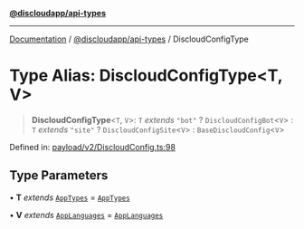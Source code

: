 [**@discloudapp/api-types**](../README.md)

***

[Documentation](../../../packages.md) / [@discloudapp/api-types](../README.md) / DiscloudConfigType

# Type Alias: DiscloudConfigType\<T, V\>

> **DiscloudConfigType**\<`T`, `V`\>: `T` *extends* `"bot"` ? `DiscloudConfigBot`\<`V`\> : `T` *extends* `"site"` ? `DiscloudConfigSite`\<`V`\> : `BaseDiscloudConfig`\<`V`\>

Defined in: [payload/v2/DiscloudConfig.ts:98](https://github.com/discloud/discloud.app/blob/bfcb626f6315ac03eb36b36e57f162cd101e1996/packages/api-types/payload/v2/DiscloudConfig.ts#L98)

## Type Parameters

• **T** *extends* [`AppTypes`](AppTypes.md) = [`AppTypes`](AppTypes.md)

• **V** *extends* [`AppLanguages`](AppLanguages.md) = [`AppLanguages`](AppLanguages.md)
